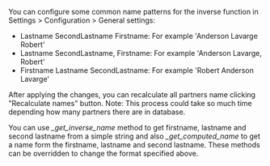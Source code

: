 You can configure some common name patterns for the inverse function in
Settings \> Configuration \> General settings:

- Lastname SecondLastname Firstname: For example 'Anderson Lavarge
  Robert'
- Lastname SecondLastname, Firstname: For example 'Anderson Lavarge,
  Robert'
- Firstname Lastname SecondLastname: For example 'Robert Anderson
  Lavarge'

After applying the changes, you can recalculate all partners name
clicking "Recalculate names" button. Note: This process could take so
much time depending how many partners there are in database.

You can use *\_get_inverse_name* method to get firstname, lastname and
second lastname from a simple string and also *\_get_computed_name* to
get a name form the firstname, lastname and second lastname. These
methods can be overridden to change the format specified above.

